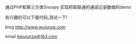 通过PHP和第三方类Snoopy  实现抓取联通的通话记录数据的demo

有兴趣的可以下载代码,测试一下!


blog   http://www.wujunze.com

email   itwujunze@163.com